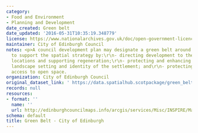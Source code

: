 ```yaml
---
category:
- Food and Environment
- Planning and Development
date_created: Green belt
date_updated: '2016-05-31T10:35:19.348779'
license: https://www.nationalarchives.gov.uk/doc/open-government-licence/version/3/
maintainer: City of Edinburgh Council
notes: <p>A council development plan may designate a green belt around a city or town
  to support the spatial strategy by:\r\n- directing development to the most appropriate
  locations and supporting regeneration;\r\n- protecting and enhancing the character,
  landscape setting and identity of the settlement; and\r\n- protecting and providing
  access to open space.                                                                                                                                                                                                                                                                                                                                                                                                                                                                                                                                                                                                                                                                                                                                                                                                                                                                                                                                                                                                                                                                                                                                                                                                                                                                                                                                                                                                                                                                                                                                                                                                                                                                                                                    </p>
organization: City of Edinburgh Council
original_dataset_link: ' https://data.spatialhub.scotpackage/green_belt-ce'
records: null
resources:
- format: ''
  name: ''
  url: http://edinburghcouncilmaps.info/arcgis/services/Misc/INSPIRE/MapServer/WFSServer?request=GetCapabilities&service=WFS
schema: default
title: Green Belt - City of Edinburgh
---
```

